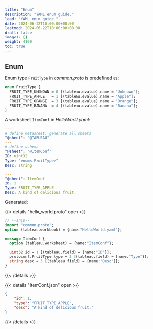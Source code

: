 ```yaml
---
title: "Enum"
description: "YAML enum guide."
lead: "YAML enum guide."
date: 2024-06-22T10:00:00+08:00
lastmod: 2024-06-22T10:00:00+08:00
draft: false
images: []
weight: 4100
toc: true
---
```


## Enum

Enum type `FruitType` in *common.proto* is predefined as:

```protobuf
enum FruitType {
  FRUIT_TYPE_UNKNOWN = 0 [(tableau.evalue).name = "Unknown"];
  FRUIT_TYPE_APPLE   = 1 [(tableau.evalue).name = "Apple"];
  FRUIT_TYPE_ORANGE  = 3 [(tableau.evalue).name = "Orange"];
  FRUIT_TYPE_BANANA  = 4 [(tableau.evalue).name = "Banana"];
}
```

A worksheet `ItemConf` in *HelloWorld.yaml*:

```yaml
---
# define metasheet: generate all sheets
"@sheet": "@TABLEAU"
---
# define schema
"@sheet": "@ItemConf"
ID: uint32
Type: "enum<.FruitType>"
Desc: string

---
"@sheet": ItemConf
ID: 1
Type: FRUIT_TYPE_APPLE
Desc: A kind of delicious fruit.
```

Generated:

{{< details "hello_world.proto" open >}}

```protobuf
// --snip--
import "common.proto";
option (tableau.workbook) = {name:"HelloWorld.yaml"};

message ItemConf {
  option (tableau.worksheet) = {name:"ItemConf"};

  uint32 id = 1 [(tableau.field) = {name:"ID"}];
  protoconf.FruitType type = 2 [(tableau.field) = {name:"Type"}];
  string desc = 3 [(tableau.field) = {name:"Desc"}];
}
```

{{< /details >}}

{{< details "ItemConf.json" open >}}

```json
{
    "id": 1,
    "type": "FRUIT_TYPE_APPLE",
    "desc": "A kind of delicious fruit."
}
```

{{< /details >}}

